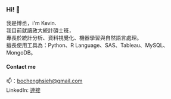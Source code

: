 ### Hi! 👋
我是博丞，i'm Kevin.<br>
我目前就讀政大統計碩士班<!--，另位於國泰人壽數位發展部擔任資料分析實習生-->，<br>
專長於統計分析、資料視覺化、機器學習與自然語言處理。<br>
擅長使用工具為：Python、R Language、SAS、Tableau、MySQL、MongoDB。<br>
#### Contact me
📫：bochenghsieh@gmail.com
<br>
LinkedIn: [連接](https://www.linkedin.com/in/博丞-謝-4396b7235/)


<!--
**hsiehbocheng/hsiehbocheng** is a ✨ _special_ ✨ repository because its `README.md` (this file) appears on your GitHub profile.

Here are some ideas to get you started:

- 🔭 I’m currently working on ...
- 🌱 I’m currently learning ...
- 👯 I’m looking to collaborate on ...
- 🤔 I’m looking for help with ...
- 💬 Ask me about ...
- 📫 How to reach me: ...
- 😄 Pronouns: ...
- ⚡ Fun fact: ...
-->
